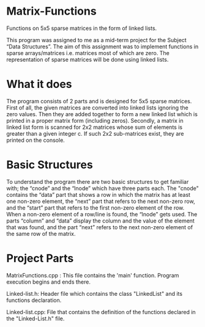 # Matrix-Functions
 Functions on 5x5 sparse matrices in the form of linked lists.
 
 This program was assigned to me as a mid-term project for the Subject “Data Structures”. The aim of this assignment was to implement functions in sparse arrays/matrices i.e.    matrices most of which are zero. The representation of sparse matrices will be done using linked lists. 

# What it does
The program consists of 2 parts and is designed for 5x5 sparse matrices. First of all, the given matrices are converted into linked lists ignoring the zero values. Then they are added together to form a new linked list which is printed in a proper matrix form (including zeros). Secondly, a matrix in linked list form is scanned for 2x2 matrices whose sum of elements is greater than a given integer c. If such 2x2 sub-matrices exist, they are printed on the console.

# Basic Structures
To understand the program there are two basic structures to get familiar with; the “cnode” and the “lnode” which have three parts each. The "cnode" contains the “data” part that  shows a row in which the matrix has at least one non-zero element, the “next” part that refers to the next non-zero row, and the “start” part that refers to the first non-zero element of the row. When a non-zero element of a row/line is found, the “lnode” gets used. The parts “column” and “data” display the column and the value of the element that was found, and the part “next” refers to the next non-zero element of the same row of the matrix.

# Project Parts
 MatrixFunctions.cpp : This file contains the 'main' function. Program execution begins and ends there.
 
 Linked-list.h: Header file which contains the class "LinkedList" and its functions declaration.
 
 Linked-list.cpp: File that contains the definition of the functions declared in the "Linked-List.h" file.

